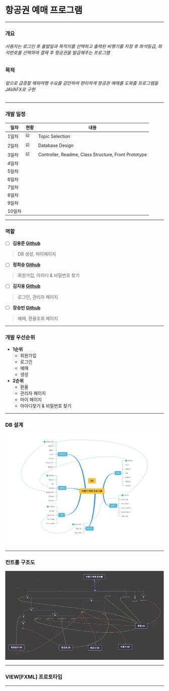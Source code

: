 # 항공권 예매 프로그램
* * *
### 개요
<h6>사용자는 로그인 후 출발일과 목적지를 선택하고 출력된 비행기를 지정 후 좌석등급, 좌석번호를 선택하여 결제 후 항공권을 발급해주는 프로그램</h6>

### 목적
<h6>앞으로 급증할 해외여행 수요를 감안하여 편리하게 항공권 예매를 도와줄 프로그램을 JAVAFX로 구현</h6>

* * *
### 개발 일정

| 일차 | 현황 | 내용 |
| ------ | --------- | ---------------- |
| 1일차 | :ballot_box_with_check: | Topic Selection |
| 2일차 | :ballot_box_with_check: | Database Design |
| 3일차 | :ballot_box_with_check: | Controller, Readme, Class Structure, Front Prototype |
| 4일차 |  |  |
| 5일차 |  |  |
| 6일차 |  |  |
| 7일차 |  |  |
| 8일차 |  |  |
| 9일차 |  |  |
| 10일차|  |  | 

***

### 역할

- [ ] __김용준 [Github](https://github.com/godoklife/JAVA_study)__
> DB 생성, 마이페이지 



- [ ] __정희승 [Github](https://github.com/Heeahn/Ezen_Web_A)__
> 회원가입, 아이디 & 비밀번호 찾기



- [ ] __김지웅 [Github](https://github.com/KimJiUng/java2)__
>로그인, 관리자 페이지



- [ ] __장승빈 [Github](https://github.com/JSB95/Academy)__
>예매, 환율조회 페이지

***

### 개발 우선순위
+ **1순위**
  - 회원가입
  - 로그인
  - 예매
  - 생성
+ **2순위**
  - 환율
  - 관리자 페이지
  - 마이 페이지
  - 아아디찾기 & 비밀번호 찾기

***

### DB 설계

![Database](3/readmeimg/Database.jpg)

***

### 컨트롤 구조도

![Control](3/readmeimg/Control.jpg)

***

### VIEW[FXML] 프로토타입

***
